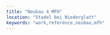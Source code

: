 ```yaml
---
title: "Neubau 4 MFH"
location: "Stadel bei Niederglatt"
keywords: "work,reference,neubau,mfh"
---
```

